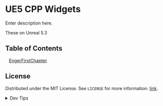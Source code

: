 # UE5 CPP Widgets


<!-- OVERVIEW -->
Enter description here.

These on Unreal 5.3
<br>

<!-- TOC -->
## Table of Contents

<kbd></kbd> &nbsp;&nbsp; [EngerFirstChapter](firstchapterfoldername/README.md#user-content-engine-first-chapter) <br>

<!-- LICENSE -->
## License
Distributed under the MIT License. See `LICENSE` for more information: [link](LICENSE).

</details>
<details><summary>Dev Tips</summary>
make git m="add commit message"
</details>
